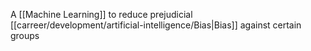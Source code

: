 A [[Machine Learning]] to reduce prejudicial [[carreer/development/artificial-intelligence/Bias|Bias]] against certain groups
